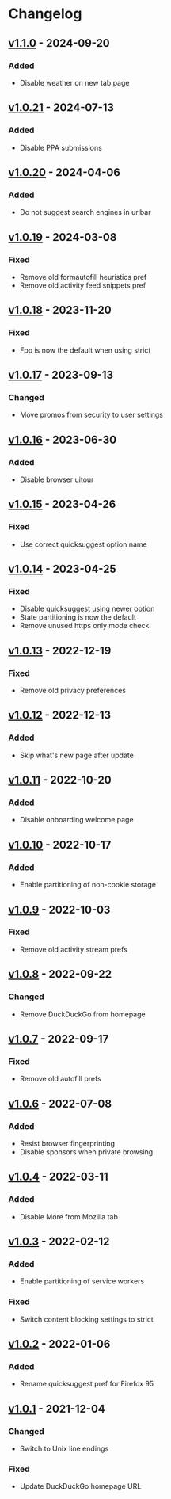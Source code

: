 # Changelog

## [v1.1.0](https://github.com/fboulnois/user.js/compare/v1.0.21...v1.1.0) - 2024-09-20

### Added

* Disable weather on new tab page

## [v1.0.21](https://github.com/fboulnois/user.js/compare/v1.0.20...v1.0.21) - 2024-07-13

### Added

* Disable PPA submissions

## [v1.0.20](https://github.com/fboulnois/user.js/compare/v1.0.19...v1.0.20) - 2024-04-06

### Added

* Do not suggest search engines in urlbar

## [v1.0.19](https://github.com/fboulnois/user.js/compare/v1.0.18...v1.0.19) - 2024-03-08

### Fixed

* Remove old formautofill heuristics pref
* Remove old activity feed snippets pref

## [v1.0.18](https://github.com/fboulnois/user.js/compare/v1.0.17...v1.0.18) - 2023-11-20

### Fixed

* Fpp is now the default when using strict

## [v1.0.17](https://github.com/fboulnois/user.js/compare/v1.0.16...v1.0.17) - 2023-09-13

### Changed

* Move promos from security to user settings

## [v1.0.16](https://github.com/fboulnois/user.js/compare/v1.0.15...v1.0.16) - 2023-06-30

### Added

* Disable browser uitour

## [v1.0.15](https://github.com/fboulnois/user.js/compare/v1.0.14...v1.0.15) - 2023-04-26

### Fixed

* Use correct quicksuggest option name

## [v1.0.14](https://github.com/fboulnois/user.js/compare/v1.0.13...v1.0.14) - 2023-04-25

### Fixed

* Disable quicksuggest using newer option
* State partitioning is now the default
* Remove unused https only mode check

## [v1.0.13](https://github.com/fboulnois/user.js/compare/v1.0.12...v1.0.13) - 2022-12-19

### Fixed

* Remove old privacy preferences

## [v1.0.12](https://github.com/fboulnois/user.js/compare/v1.0.11...v1.0.12) - 2022-12-13

### Added

* Skip what's new page after update

## [v1.0.11](https://github.com/fboulnois/user.js/compare/v1.0.10...v1.0.11) - 2022-10-20

### Added

* Disable onboarding welcome page

## [v1.0.10](https://github.com/fboulnois/user.js/compare/v1.0.9...v1.0.10) - 2022-10-17

### Added

* Enable partitioning of non-cookie storage

## [v1.0.9](https://github.com/fboulnois/user.js/compare/v1.0.8...v1.0.9) - 2022-10-03

### Fixed

* Remove old activity stream prefs

## [v1.0.8](https://github.com/fboulnois/user.js/compare/v1.0.7...v1.0.8) - 2022-09-22

### Changed

* Remove DuckDuckGo from homepage

## [v1.0.7](https://github.com/fboulnois/user.js/compare/v1.0.6...v1.0.7) - 2022-09-17

### Fixed

* Remove old autofill prefs

## [v1.0.6](https://github.com/fboulnois/user.js/compare/v1.0.5...v1.0.6) - 2022-07-08

### Added

* Resist browser fingerprinting
* Disable sponsors when private browsing

## [v1.0.4](https://github.com/fboulnois/user.js/compare/v1.0.3...v1.0.4) - 2022-03-11

### Added

* Disable More from Mozilla tab

## [v1.0.3](https://github.com/fboulnois/user.js/compare/v1.0.2...v1.0.3) - 2022-02-12

### Added

* Enable partitioning of service workers

### Fixed

* Switch content blocking settings to strict

## [v1.0.2](https://github.com/fboulnois/user.js/compare/v1.0.1...v1.0.2) - 2022-01-06

### Added

* Rename quicksuggest pref for Firefox 95

## [v1.0.1](https://github.com/fboulnois/user.js/releases/tag/v1.0.1) - 2021-12-04

### Changed

* Switch to Unix line endings

### Fixed

* Update DuckDuckGo homepage URL
